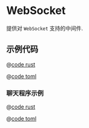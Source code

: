 # WebSocket

提供对 `WebSocket` 支持的中间件.

## 示例代码

<CodeGroup>
<CodeGroupItem title="main.rs" active>

@[code rust](../../../../codes/ws/src/main.rs)

</CodeGroupItem>
<CodeGroupItem title="Cargo.toml">

@[code toml](../../../../codes/ws/Cargo.toml)

</CodeGroupItem>
</CodeGroup>

### 聊天程序示例

<CodeGroup>
<CodeGroupItem title="main.rs" active>

@[code rust](../../../../codes/ws-chat/src/main.rs)

</CodeGroupItem>
<CodeGroupItem title="Cargo.toml">

@[code toml](../../../../codes/ws-chat/Cargo.toml)

</CodeGroupItem>
</CodeGroup>